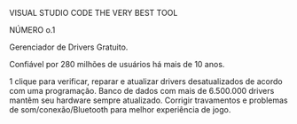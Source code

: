 VISUAL STUDIO CODE THE VERY BEST TOOL

NÚMERO o.1 

Gerenciador de Drivers Gratuito. 

Confiável por 280 milhões de usuários há mais de 10 anos.

1 clique para verificar, reparar e atualizar drivers desatualizados de acordo com uma programação.
Banco de dados com mais de 6.500.000 drivers mantêm seu hardware sempre atualizado.
Corrigir travamentos e problemas de som/conexão/Bluetooth para melhor experiência de jogo.

